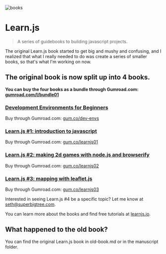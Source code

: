 ![books](http://learnjs.io/img/books/four-books.png)

# Learn.js
> A series of guidebooks to building javascript projects.

The original Learn.js book started to get big and mushy and confusing, and I realized that what I really needed to do was create a series of smaller books, so that's what I'm working on now.

## The original book is now split up into 4 books.

**You can buy the four books as a bundle through Gumroad.com: [gumroad.com/l/bundle01](https://gumroad.com/l/bundle01)**

### [Development Environments for Beginners](http://learnjs.io/books/dev-envs/)
Buy through Gumroad.com: [gum.co/dev-envs](https://gum.co/dev-envs)

### [Learn.js #1: introduction to javascript](http://learnjs.io/books/learnjs-01/)
Buy through Gumroad.com: [gum.co/learnjs01](https://gum.co/learnjs01)

### [Learn.js #2: making 2d games with node.js and browserify](http://learnjs.io/books/learnjs-02/)
Buy through Gumroad.com: [gum.co/learnjs02](https://gum.co/learnjs02)

### [Learn.js #3: mapping with leaflet.js](http://learnjs.io/books/learnjs-03/)
Buy through Gumroad.com: [gum.co/learnjs03](https://gum.co/learnjs03)


Interested in seeing Learn.js #4 be a specific topic? Let me know at seth@superbigtree.com.

You can learn more about the books and find free tutorials at [learnjs.io](http://learnjs.io).


## What happened to the old book?
You can find the original Learn.js book in old-book.md or in the manuscript folder.
